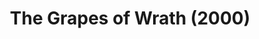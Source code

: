---
layout: shows
title: The Grapes of Wrath (2000)
poster:
category:
details:
  Theatre: Players by the Sea
cast:
crew:
  Director: Michael Lipp
external_links:
---